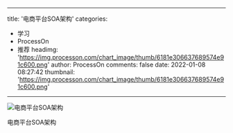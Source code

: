 
---
title: '电商平台SOA架构'
categories: 
 - 学习
 - ProcessOn
 - 推荐
headimg: 'https://img.processon.com/chart_image/thumb/6181e306637689574e91c600.png'
author: ProcessOn
comments: false
date: 2022-01-08 08:27:42
thumbnail: 'https://img.processon.com/chart_image/thumb/6181e306637689574e91c600.png'
---

<div>   
<img class="thumb" alt="电商平台SOA架构" src="https://img.processon.com/chart_image/thumb/6181e306637689574e91c600.png" referrerpolicy="no-referrer">
<p>电商平台SOA架构</p>  
</div>
            